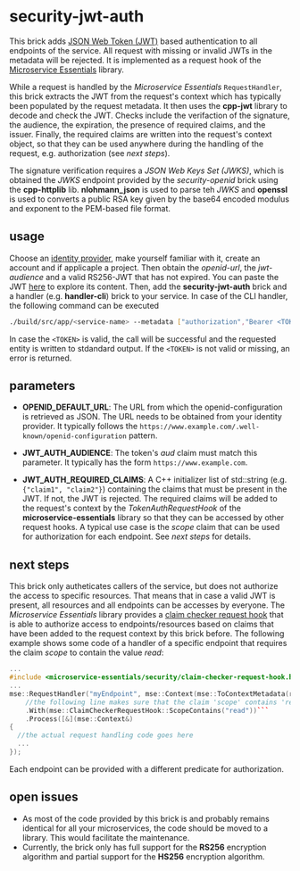# security-jwt-auth

This brick adds [JSON Web Token (JWT)](https://jwt.io/) based authentication to all endpoints of the service. All request with missing or invalid JWTs in the metadata will be rejected. It is implemented as a request hook of the [Microservice Essentials](https://github.com/seboste/microservice-essentials) library. 

While a request is handled by the *Microservice Essentials* `RequestHandler`, this brick extracts the JWT from the request's context which has typically been populated by the request metadata. It then uses the **cpp-jwt** library to decode and check the JWT. Checks include the verifaction of the signature, the audience, the expiration, the presence of required claims, and the issuer. Finally, the required claims are written into the request's context object, so that they can be used anywhere during the handling of the request, e.g. authorization (see *next steps*).

The signature verification requires a *JSON Web Keys Set (JWKS)*, which is obtained the *JWKS* endpoint provided by the *security-openid* brick using the **cpp-httplib** lib. **nlohmann_json** is used to parse teh *JWKS* and **openssl** is used to converts a public RSA key given by the base64 encoded modulus and exponent to the PEM-based file format.

## usage

Choose an [identity provider](https://www.google.com/search?q=list+of+identity+provider), make yourself familiar with it, create an account and if applicaple a project. Then obtain the *openid-url*, the *jwt-audience* and a valid RS256-JWT that has not expired. You can paste the JWT [here](https://jwt.io/) to explore its content.
Then, add the **security-jwt-auth** brick and a handler (e.g. **handler-cli**) brick to your service. In case of the CLI handler, the following command can be executed
```bash 
./build/src/app/<service-name> --metadata ["authorization","Bearer <TOKEN>"] get <Entity-ID>
```
In case the `<TOKEN>` is valid, the call will be successful and the requested entity is written to stdandard output. If the `<TOKEN>` is not valid or missing, an error is returned.

## parameters
  -  **OPENID_DEFAULT_URL**: The URL from which the openid-configuration is retrieved as JSON. The URL needs to be obtained from your identity provider. It typically follows the `https://www.example.com/.well-known/openid-configuration` pattern.

  - **JWT_AUTH_AUDIENCE**: The token's *aud* claim must match this parameter. It typically has the form `https://www.example.com`.

  - **JWT_AUTH_REQUIRED_CLAIMS**: A C++ initializer list of std::string (e.g. `{"claim1", "claim2"}`) containing the claims that must be present in the JWT. If not, the JWT is rejected. The required claims will be added to the request's context by the *TokenAuthRequestHook* of the **microservice-essentials** library so that they can be accessed by other request hooks. 
  A typical use case is the *scope* claim that can be used for authorization for each endpoint. See *next steps* for details.

## next steps

This brick only autheticates callers of the service, but does not authorize the access to specific resources. That means that in case a valid JWT is present, all resources and all endpoints can be accesses by everyone. The *Microservice Essentials* library provides a [claim checker request hook](https://raw.githubusercontent.com/seboste/microservice-essentials/main/src/microservice-essentials/security/claim-checker-request-hook.h) that is able to authorize access to endpoints/resources based on claims that have been added to the request context by this brick before. The following example shows some code of a handler of a specific endpoint that requires the claim *scope* to contain the value *read*:
```c++
...
#include <microservice-essentials/security/claim-checker-request-hook.h>
...
mse::RequestHandler("myEndpoint", mse::Context(mse::ToContextMetadata(request.headers)))
    //the following line makes sure that the claim 'scope' contains 'read' to authorize the caller
    .With(mse::ClaimCheckerRequestHook::ScopeContains("read"))```
    .Process([&](mse::Context&) 
{
  //the actual request handling code goes here
  ...
});
```
Each endpoint can be provided with a different predicate for authorization.

## open issues

- As most of the code provided by this brick is and probably remains identical for all your microservices, the code should be moved to a library. This would facilitate the maintenance.
- Currently, the brick only has full support for the **RS256** encryption algorithm and partial support for the **HS256** encryption algorithm.
